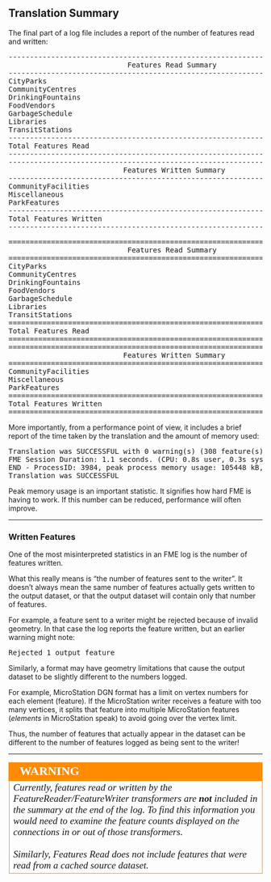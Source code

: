 ## Translation Summary ##

The final part of a log file includes a report of the number of features read and written:

<pre>
------------------------------------------------------------------------------
                            Features Read Summary
------------------------------------------------------------------------------
CityParks                                                                   69
CommunityCentres                                                            10
DrinkingFountains                                                          113
FoodVendors                                                                 91
GarbageSchedule                                                              6
Libraries                                                                    8
TransitStations                                                             11
------------------------------------------------------------------------------
Total Features Read                                                        308
------------------------------------------------------------------------------
------------------------------------------------------------------------------
                           Features Written Summary
------------------------------------------------------------------------------
CommunityFacilities                                                         18
Miscellaneous                                                              108
ParkFeatures                                                               182
------------------------------------------------------------------------------
Total Features Written                                                     308
------------------------------------------------------------------------------
</pre>

<pre>
==============================================================================
                            Features Read Summary
==============================================================================
CityParks                                                                   69
CommunityCentres                                                            10
DrinkingFountains                                                          113
FoodVendors                                                                 91
GarbageSchedule                                                              6
Libraries                                                                    8
TransitStations                                                             11
==============================================================================
Total Features Read                                                        308
==============================================================================
==============================================================================
                           Features Written Summary
==============================================================================
CommunityFacilities                                                         18
Miscellaneous                                                              108
ParkFeatures                                                               182
==============================================================================
Total Features Written                                                     308
==============================================================================
</pre>


More importantly, from a performance point of view, it includes a brief report of the time taken by the translation and the amount of memory used:

<pre>
Translation was SUCCESSFUL with 0 warning(s) (308 feature(s) output)
FME Session Duration: 1.1 seconds. (CPU: 0.8s user, 0.3s system)
END - ProcessID: 3984, peak process memory usage: 105448 kB, current process memory usage: 93964 kB
Translation was SUCCESSFUL
</pre>

Peak memory usage is an important statistic. It signifies how hard FME is having to work. If this number can be reduced, performance will often improve.

---

### Written Features ###

One of the most misinterpreted statistics in an FME log is the number of features written.

What this really means is “the number of features sent to the writer”. It doesn’t always mean the same number of features actually gets written to the output dataset, or that the output dataset will contain only that number of features.

For example, a feature sent to a writer might be rejected because of invalid geometry. In that case the log reports the feature written, but an earlier warning might note:

<pre>
Rejected 1 output feature
</pre>

Similarly, a format may have geometry limitations that cause the output dataset to be slightly different to the numbers logged.

For example, MicroStation DGN format has a limit on vertex numbers for each element (feature). If the MicroStation writer receives a feature with too many vertices, it splits that feature into multiple MicroStation features (*elements* in MicroStation speak) to avoid going over the vertex limit.

Thus, the number of features that actually appear in the dataset can be different to the number of features logged as being sent to the writer!

---

<!--Warning Section--> 

<table style="border-spacing: 0px">
<tr>
<td style="vertical-align:middle;background-color:darkorange;border: 2px solid darkorange">
<i class="fa fa-exclamation-triangle fa-lg fa-pull-left fa-fw" style="color:white;padding-right: 12px;vertical-align:text-top"></i>
<span style="color:white;font-size:x-large;font-weight: bold;font-family:serif">WARNING</span>
</td>
</tr>

<tr>
<td style="border: 1px solid darkorange">
<span style="font-family:serif; font-style:italic; font-size:larger">
Currently, features read or written by the FeatureReader/FeatureWriter transformers are <strong>not</strong> included in the summary at the end of the log. To find this information you would need to examine the feature counts displayed on the connections in or out of those transformers.
<br><br>Similarly, Features Read does not include features that were read from a cached source dataset. 
</span>
</td>
</tr>
</table>
